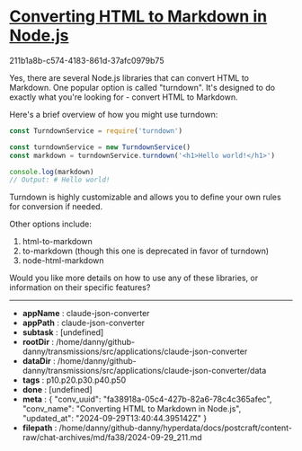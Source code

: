 # [Converting HTML to Markdown in Node.js](https://claude.ai/chat/fa38918a-05c4-427b-82a6-78c4c365afec)

211b1a8b-c574-4183-861d-37afc0979b75

 Yes, there are several Node.js libraries that can convert HTML to Markdown. One popular option is called "turndown". It's designed to do exactly what you're looking for - convert HTML to Markdown.

Here's a brief overview of how you might use turndown:

```javascript
const TurndownService = require('turndown')

const turndownService = new TurndownService()
const markdown = turndownService.turndown('<h1>Hello world!</h1>')

console.log(markdown)
// Output: # Hello world!
```

Turndown is highly customizable and allows you to define your own rules for conversion if needed.

Other options include:

1. html-to-markdown
2. to-markdown (though this one is deprecated in favor of turndown)
3. node-html-markdown

Would you like more details on how to use any of these libraries, or information on their specific features?

---

* **appName** : claude-json-converter
* **appPath** : claude-json-converter
* **subtask** : [undefined]
* **rootDir** : /home/danny/github-danny/transmissions/src/applications/claude-json-converter
* **dataDir** : /home/danny/github-danny/transmissions/src/applications/claude-json-converter/data
* **tags** : p10.p20.p30.p40.p50
* **done** : [undefined]
* **meta** : {
  "conv_uuid": "fa38918a-05c4-427b-82a6-78c4c365afec",
  "conv_name": "Converting HTML to Markdown in Node.js",
  "updated_at": "2024-09-29T13:40:44.395142Z"
}
* **filepath** : /home/danny/github-danny/hyperdata/docs/postcraft/content-raw/chat-archives/md/fa38/2024-09-29_211.md